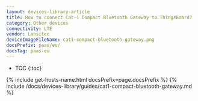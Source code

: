 ```yaml
---
layout: devices-library-article
title: How to connect Cat-1 Compact Bluetooth Gateway to ThingsBoard?
category: Other devices
connectivity: LTE
vendor: Lansitec
deviceImageFileName: cat1-compact-bluetooth-gateway.png
docsPrefix: paas/eu/
docsTag: paas-eu
---
```


* TOC
{:toc}

{% include get-hosts-name.html docsPrefix=page.docsPrefix %}
{% include /docs/devices-library/guides/cat1-compact-bluetooth-gateway.md %}
